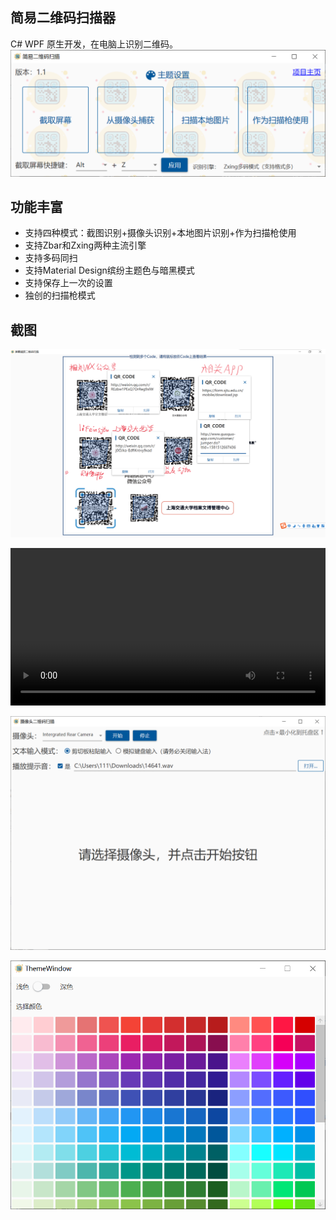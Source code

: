 ## 简易二维码扫描器

C# WPF 原生开发，在电脑上识别二维码。
![](https://github.com/1357310795/QrCodeScanner/raw/master/screenshot/QQ截图20210912113002.png)
## 功能丰富
 - 支持四种模式：截图识别+摄像头识别+本地图片识别+作为扫描枪使用
 - 支持Zbar和Zxing两种主流引擎
 - 支持多码同扫
 - 支持Material Design缤纷主题色与暗黑模式
 - 支持保存上一次的设置
 - 独创的扫描枪模式

## 截图

![](https://github.com/1357310795/QrCodeScanner/raw/master/screenshot/QQ截图20210912113442.png)

<video src="https://github.com/1357310795/QrCodeScanner/raw/master/screenshot/2021-09-12_11-36-03.mp4" controls="controls"  style="width:100%">
您的浏览器不支持 video 标签。
</video>

![](https://github.com/1357310795/QrCodeScanner/raw/master/screenshot/QQ截图20210912113011.png)

![](https://github.com/1357310795/QrCodeScanner/raw/master/screenshot/QQ截图20210912113859.png)
